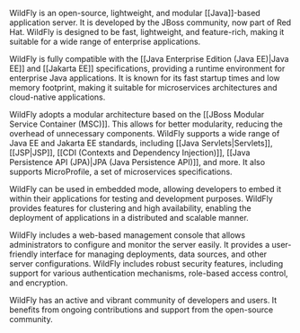 WildFly is an open-source, lightweight, and modular [[Java]]-based application server. It is developed by the JBoss community, now part of Red Hat. WildFly is designed to be fast, lightweight, and feature-rich, making it suitable for a wide range of enterprise applications.

WildFly is fully compatible with the [[Java Enterprise Edition (Java EE)|Java EE]] and [[Jakarta EE]] specifications, providing a runtime environment for enterprise Java applications. It is known for its fast startup times and low memory footprint, making it suitable for microservices architectures and cloud-native applications.

WildFly adopts a modular architecture based on the [[JBoss Modular Service Container (MSC)]]. This allows for better modularity, reducing the overhead of unnecessary components. WildFly supports a wide range of Java EE and Jakarta EE standards, including [[Java Servlets|Servlets]], [[JSP|JSP]], [[CDI (Contexts and Dependency Injection)]], [[Java Persistence API (JPA)|JPA (Java Persistence API)]], and more. It also supports MicroProfile, a set of microservices specifications.

WildFly can be used in embedded mode, allowing developers to embed it within their applications for testing and development purposes. WildFly provides features for clustering and high availability, enabling the deployment of applications in a distributed and scalable manner.

WildFly includes a web-based management console that allows administrators to configure and monitor the server easily. It provides a user-friendly interface for managing deployments, data sources, and other server configurations. WildFly includes robust security features, including support for various authentication mechanisms, role-based access control, and encryption.

WildFly has an active and vibrant community of developers and users. It benefits from ongoing contributions and support from the open-source community.
